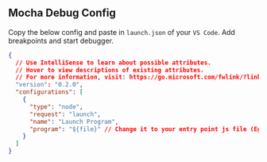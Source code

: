 ## Mocha Debug Config

Copy the below config and paste in `launch.json` of your `VS Code`.
Add breakpoints and start debugger.

```json
{
  // Use IntelliSense to learn about possible attributes.
  // Hover to view descriptions of existing attributes.
  // For more information, visit: https://go.microsoft.com/fwlink/?linkid=830387
  "version": "0.2.0",
  "configurations": [
    {
      "type": "node",
      "request": "launch",
      "name": "Launch Program",
      "program": "${file}" // Change it to your entry point js file (Eg: index.js)
    }
  ]
}
```